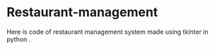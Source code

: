 # Restaurant-management
Here is code of restaurant management system made using tkinter in python .
